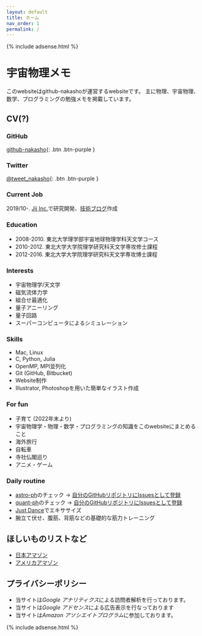 ```yaml
---
layout: default
title: ホーム
nav_order: 1
permalink: /
---
```


{% include adsense.html %} 

# 宇宙物理メモ

このwebsiteはgithub-nakashoが運営するwebsiteです。
主に物理、宇宙物理、数学、プログラミングの勉強メモを掲載しています。

## CV(?)

### GitHub

[github-nakasho](https://github.com/github-nakasho){: .btn .btn-purple }

### Twitter

[@tweet_nakasho](https://twitter.com/tweet_nakasho){: .btn .btn-purple }

### Current Job

2019/10-. [Jij Inc.](https://j-ij.com/ja/)で研究開発、[技術ブログ](https://jijtech.hatenablog.com/)作成

### Education

* 2008-2010. 東北大学理学部宇宙地球物理学科天文学コース
* 2010-2012. 東北大学大学院理学研究科天文学専攻修士課程
* 2012-2016. 東北大学大学院理学研究科天文学専攻博士課程  

### Interests

* 宇宙物理学/天文学
* 磁気流体力学
* 組合せ最適化
* 量子アニーリング
* 量子回路
* スーパーコンピュータによるシミュレーション

### Skills

* Mac, Linux
* C, Python, Julia
* OpenMP, MPI並列化
* Git (GitHub, Bitbucket)
* Website制作
* Illustrator, Photoshopを用いた簡単なイラスト作成

### For fun

* 子育て (2022年末より)
* 宇宙物理学・物理・数学・プログラミングの知識をこのwebsiteにまとめること
* 海外旅行
* 自転車
* 寺社仏閣巡り  
* アニメ・ゲーム

### Daily routine

* [astro-ph](https://arxiv.org/list/astro-ph/new)のチェック -> [自分のGitHubリポジトリにIssuesとして登録](https://github.com/github-nakasho/astroph/issues)
* [quant-ph](https://arxiv.org/list/quant-ph/new)のチェック -> [自分のGitHubリポジトリにIssuesとして登録](https://github.com/github-nakasho/quantph/issues)
* [Just Dance](https://justdancenow.com/)でエキササイズ
* 腕立て伏せ、腹筋、背筋などの基礎的な筋力トレーニング

## ほしいものリストなど

* [日本アマゾン](https://www.amazon.co.jp/hz/wishlist/ls/1Q60HHRFW2CGR/ref=nav_wishlist_lists_1)  
* [アメリカアマゾン](https://www.amazon.com/hz/wishlist/ls/2SW3UR2VPITV4/ref=nav_wishlist_lists_2)  

## プライバシーポリシー

* 当サイトは*Google アナリティクス*による訪問者解析を行っております。
* 当サイトは*Google アドセンス*による広告表示を行なっております
* 当サイトは*Amazon アソシエイトプログラム*に参加しております。

{% include adsense.html %} 